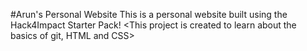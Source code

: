 #Arun's Personal Website
This is a personal website built using the Hack4Impact Starter Pack!
<This project is created to learn about the basics of git, HTML and CSS>

